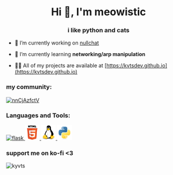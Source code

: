 <h1 align="center">Hi 👋, I'm meowistic</h1>
<h3 align="center">i like python and cats</h3>

- 🔭 I’m currently working on [nullchat](https://kvtsdev.github.io)

- 🌱 I’m currently learning **networking/arp manipulation**

- 👨‍💻 All of my projects are available at [https://kvtsdev.github.io](https://kvtsdev.github.io)

<h3 align="left">my community:</h3>
<p align="left">
<a href="https://discord.gg/nnCjAzfctV" target="blank"><img align="center" src="https://raw.githubusercontent.com/rahuldkjain/github-profile-readme-generator/master/src/images/icons/Social/discord.svg" alt="nnCjAzfctV" height="30" width="40" /></a>
</p>

<h3 align="left">Languages and Tools:</h3>
<p align="left"> <a href="https://flask.palletsprojects.com/" target="_blank" rel="noreferrer"> <img src="[https://svgmix.com/uploads/simpleicons/f92be3-flask.svg" alt="flask" width="40" height="40"/> </a> <a href="https://www.w3.org/html/" target="_blank" rel="noreferrer"> <img src="https://raw.githubusercontent.com/devicons/devicon/master/icons/html5/html5-original-wordmark.svg" alt="html5" width="40" height="40"/> </a> <a href="https://www.linux.org/" target="_blank" rel="noreferrer"> <img src="https://raw.githubusercontent.com/devicons/devicon/master/icons/linux/linux-original.svg" alt="linux" width="40" height="40"/> </a> <a href="https://www.python.org" target="_blank" rel="noreferrer"> <img src="https://raw.githubusercontent.com/devicons/devicon/master/icons/python/python-original.svg" alt="python" width="40" height="40"/> </a> </p>

<h3 align="left">support me on ko-fi <3</h3>
<p><a href="https://ko-fi.com/kyvts"> <img align="left" src="https://cdn.ko-fi.com/cdn/kofi3.png?v=3" height="50" width="210" alt="kyvts" /></a></p><br><br>

